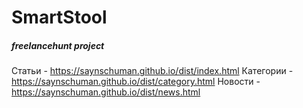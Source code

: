 # SmartStool
##### freelancehunt project

Статьи - https://saynschuman.github.io/dist/index.html
Категории - https://saynschuman.github.io/dist/category.html
Новости - https://saynschuman.github.io/dist/news.html